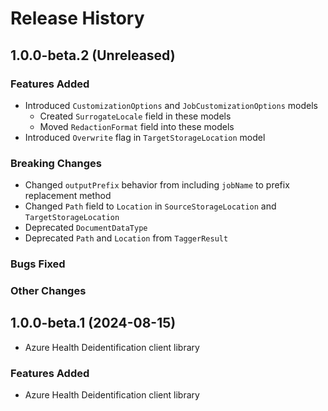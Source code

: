 # Release History

## 1.0.0-beta.2 (Unreleased)

### Features Added

- Introduced `CustomizationOptions` and `JobCustomizationOptions` models
  - Created `SurrogateLocale` field in these models
  - Moved `RedactionFormat` field into these models
- Introduced `Overwrite` flag in `TargetStorageLocation` model

### Breaking Changes

- Changed `outputPrefix` behavior from including `jobName` to prefix replacement method
- Changed `Path` field to `Location` in `SourceStorageLocation` and `TargetStorageLocation`
- Deprecated `DocumentDataType`
- Deprecated `Path` and `Location` from `TaggerResult`

### Bugs Fixed

### Other Changes

## 1.0.0-beta.1 (2024-08-15)

- Azure Health Deidentification client library

### Features Added

- Azure Health Deidentification client library
